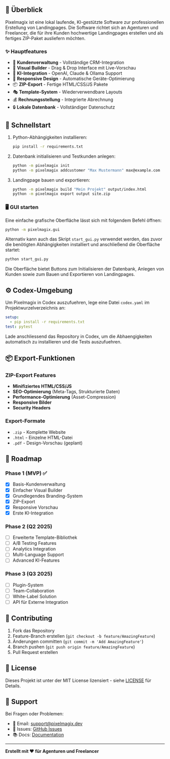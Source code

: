## 🎯 Überblick

Pixelmagix ist eine lokal laufende, KI-gestützte Software zur professionellen Erstellung von Landingpages. Die Software richtet sich an Agenturen und Freelancer, die für ihre Kunden hochwertige Landingpages erstellen und als fertiges ZIP-Paket ausliefern möchten.

### ✨ Hauptfeatures

- 🏢 **Kundenverwaltung** - Vollständige CRM-Integration
- 🎨 **Visual Builder** - Drag & Drop Interface mit Live-Vorschau
- 🤖 **KI-Integration** - OpenAI, Claude & Ollama Support
- 📱 **Responsive Design** - Automatische Geräte-Optimierung
- 📦 **ZIP-Export** - Fertige HTML/CSS/JS Pakete
- 🎭 **Template-System** - Wiederverwendbare Layouts
- 💰 **Rechnungsstellung** - Integrierte Abrechnung
- 🔒 **Lokale Datenbank** - Vollständiger Datenschutz

## 🚀 Schnellstart

1. Python-Abhängigkeiten installieren:
   ```bash
   pip install -r requirements.txt
   ```
2. Datenbank initialisieren und Testkunden anlegen:
   ```bash
   python -m pixelmagix init
   python -m pixelmagix addcustomer "Max Mustermann" max@example.com
   ```
3. Landingpage bauen und exportieren:
   ```bash
   python -m pixelmagix build "Mein Projekt" output/index.html
   python -m pixelmagix export output site.zip
   ```

### 🖥️ GUI starten

Eine einfache grafische Oberfläche lässt sich mit folgendem Befehl öffnen:

```bash
python -m pixelmagix.gui
```

Alternativ kann auch das Skript `start_gui.py` verwendet werden, das zuvor die
benötigten Abhängigkeiten installiert und anschließend die Oberfläche startet:

```bash
python start_gui.py
```

Die Oberfläche bietet Buttons zum Initialisieren der Datenbank, Anlegen von
Kunden sowie zum Bauen und Exportieren von Landingpages.


## ⚙️ Codex-Umgebung

Um Pixelmagix in Codex auszufuehren, lege eine Datei `codex.yaml` im Projektwurzelverzeichnis an:

```yaml
setup:
  - pip install -r requirements.txt
test: pytest
```

Lade anschliessend das Repository in Codex, um die Abhaengigkeiten automatisch zu installieren und die Tests auszufuehren.



## 📦 Export-Funktionen

### ZIP-Export Features
- **Minifiziertes HTML/CSS/JS**
- **SEO-Optimierung** (Meta-Tags, Strukturierte Daten)
- **Performance-Optimierung** (Asset-Compression)
- **Responsive Bilder**
- **Security Headers**

### Export-Formate
- `.zip` - Komplette Website
- `.html` - Einzelne HTML-Datei  
- `.pdf` - Design-Vorschau (geplant)

## 🎯 Roadmap

### Phase 1 (MVP) ✅
- [x] Basis-Kundenverwaltung
- [x] Einfacher Visual Builder
- [x] Grundlegendes Branding-System
- [x] ZIP-Export
- [x] Responsive Vorschau
- [x] Erste KI-Integration

### Phase 2 (Q2 2025)
- [ ] Erweiterte Template-Bibliothek
- [ ] A/B Testing Features
- [ ] Analytics Integration
- [ ] Multi-Language Support
- [ ] Advanced KI-Features

### Phase 3 (Q3 2025)
- [ ] Plugin-System
- [ ] Team-Collaboration
- [ ] White-Label Solution
- [ ] API für Externe Integration

## 🤝 Contributing

1. Fork das Repository
2. Feature-Branch erstellen (`git checkout -b feature/AmazingFeature`)
3. Änderungen committen (`git commit -m 'Add AmazingFeature'`)
4. Branch pushen (`git push origin feature/AmazingFeature`)
5. Pull Request erstellen

## 📝 License

Dieses Projekt ist unter der MIT License lizensiert - siehe [LICENSE](LICENSE) für Details.

## 💬 Support

Bei Fragen oder Problemen:
- 📧 Email: support@pixelmagix.dev
- 🐛 Issues: [GitHub Issues](https://github.com/yourusername/pixelmagix/issues)
- 📚 Docs: [Documentation](https://docs.pixelmagix.dev)

---

**Erstellt mit ❤️ für Agenturen und Freelancer**